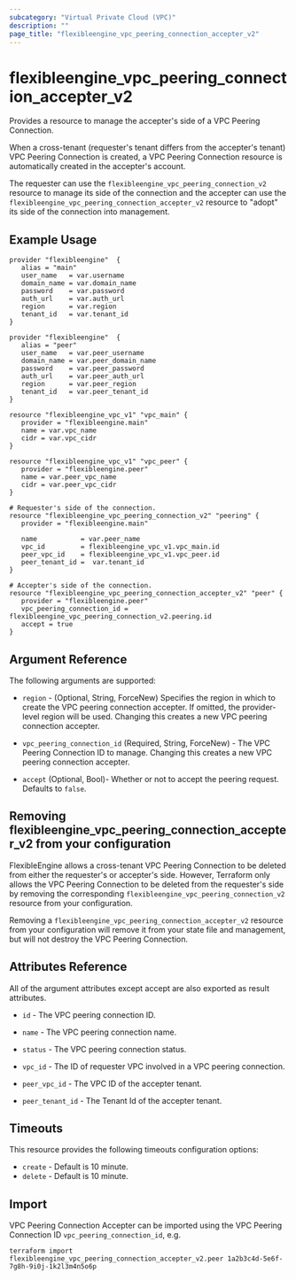```yaml
---
subcategory: "Virtual Private Cloud (VPC)"
description: ""
page_title: "flexibleengine_vpc_peering_connection_accepter_v2"
---
```


# flexibleengine_vpc_peering_connection_accepter_v2

Provides a resource to manage the accepter's side of a VPC Peering Connection.

When a cross-tenant (requester's tenant differs from the accepter's tenant) VPC Peering Connection is created,
a VPC Peering Connection resource is automatically created in the accepter's account.

The requester can use the `flexibleengine_vpc_peering_connection_v2` resource to manage its side of the connection
and the accepter can use the `flexibleengine_vpc_peering_connection_accepter_v2` resource to "adopt" its side of the
connection into management.

## Example Usage

 ```hcl
 provider "flexibleengine"  {
    alias = "main"
    user_name   = var.username
    domain_name = var.domain_name
    password    = var.password
    auth_url    = var.auth_url
    region      = var.region
    tenant_id   = var.tenant_id
}

provider "flexibleengine"  {
    alias = "peer"
    user_name   = var.peer_username
    domain_name = var.peer_domain_name
    password    = var.peer_password
    auth_url    = var.peer_auth_url
    region      = var.peer_region
    tenant_id   = var.peer_tenant_id
}

resource "flexibleengine_vpc_v1" "vpc_main" {
    provider = "flexibleengine.main"
    name = var.vpc_name
    cidr = var.vpc_cidr
}

resource "flexibleengine_vpc_v1" "vpc_peer" {
    provider = "flexibleengine.peer"
    name = var.peer_vpc_name
    cidr = var.peer_vpc_cidr
}

# Requester's side of the connection.
resource "flexibleengine_vpc_peering_connection_v2" "peering" {
    provider = "flexibleengine.main"

    name           = var.peer_name
    vpc_id         = flexibleengine_vpc_v1.vpc_main.id
    peer_vpc_id    = flexibleengine_vpc_v1.vpc_peer.id
    peer_tenant_id =  var.tenant_id
}

# Accepter's side of the connection.
resource "flexibleengine_vpc_peering_connection_accepter_v2" "peer" {
    provider = "flexibleengine.peer"
    vpc_peering_connection_id = flexibleengine_vpc_peering_connection_v2.peering.id
    accept = true
}
 ```

## Argument Reference

The following arguments are supported:

* `region` - (Optional, String, ForceNew) Specifies the region in which to create the VPC peering connection accepter.
  If omitted, the provider-level region will be used. Changing this creates a new VPC peering connection accepter.

* `vpc_peering_connection_id` (Required, String, ForceNew) - The VPC Peering Connection ID to manage.
  Changing this creates a new VPC peering connection accepter.

* `accept` (Optional, Bool)- Whether or not to accept the peering request. Defaults to `false`.

## Removing flexibleengine_vpc_peering_connection_accepter_v2 from your configuration

FlexibleEngine allows a cross-tenant VPC Peering Connection to be deleted from either the requester's or accepter's side.
However, Terraform only allows the VPC Peering Connection to be deleted from the requester's side by removing the
corresponding `flexibleengine_vpc_peering_connection_v2` resource from your configuration.

Removing a `flexibleengine_vpc_peering_connection_accepter_v2` resource from your configuration will remove it
from your state file and management, but will not destroy the VPC Peering Connection.

## Attributes Reference

All of the argument attributes except accept are also exported as result attributes.

* `id` - The VPC peering connection ID.

* `name` - The VPC peering connection name.

* `status` - The VPC peering connection status.

* `vpc_id` - The ID of requester VPC involved in a VPC peering connection.

* `peer_vpc_id` - The VPC ID of the accepter tenant.

* `peer_tenant_id` - The Tenant Id of the accepter tenant.

## Timeouts

This resource provides the following timeouts configuration options:

* `create` - Default is 10 minute.
* `delete` - Default is 10 minute.

## Import

VPC Peering Connection Accepter can be imported using the VPC Peering Connection ID `vpc_peering_connection_id`, e.g.

 ```shell
terraform import flexibleengine_vpc_peering_connection_accepter_v2.peer 1a2b3c4d-5e6f-7g8h-9i0j-1k2l3m4n5o6p
```

